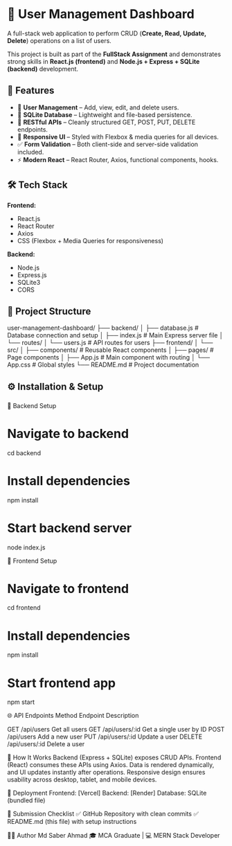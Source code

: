 # 🚀 User Management Dashboard  

A full-stack web application to perform CRUD (**Create, Read, Update, Delete**) operations on a list of users.  

This project is built as part of the **FullStack Assignment** and demonstrates strong skills in **React.js (frontend)** and **Node.js + Express + SQLite (backend)** development.  


## 📌 Features  

- 👤 **User Management** – Add, view, edit, and delete users.  
- 📂 **SQLite Database** – Lightweight and file-based persistence.  
- 🔗 **RESTful APIs** – Cleanly structured GET, POST, PUT, DELETE endpoints.  
- 🎨 **Responsive UI** – Styled with Flexbox & media queries for all devices.  
- ✅ **Form Validation** – Both client-side and server-side validation included.  
- ⚡ **Modern React** – React Router, Axios, functional components, hooks.  


## 🛠️ Tech Stack  

**Frontend:**  
- React.js  
- React Router  
- Axios  
- CSS (Flexbox + Media Queries for responsiveness)  

**Backend:**  
- Node.js  
- Express.js  
- SQLite3  
- CORS  


## 📂 Project Structure  
user-management-dashboard/
├── backend/
│ ├── database.js # Database connection and setup
│ ├── index.js # Main Express server file
│ └── routes/
│ └── users.js # API routes for users
├── frontend/
│ └── src/
│ ├── components/ # Reusable React components
│ ├── pages/ # Page components
│ ├── App.js # Main component with routing
│ └── App.css # Global styles
└── README.md # Project documentation


## ⚙️ Installation & Setup  

### 
🔹 Backend Setup  
# Navigate to backend
cd backend
# Install dependencies
npm install
# Start backend server
node index.js

🔹 Frontend Setup
# Navigate to frontend
cd frontend
# Install dependencies
npm install
# Start frontend app
npm start

🌐 API Endpoints
Method	Endpoint	Description

GET	/api/users	Get all users
GET	/api/users/:id	Get a single user by ID
POST	/api/users	Add a new user
PUT	/api/users/:id	Update a user
DELETE	/api/users/:id	Delete a user

📖 How It Works
Backend (Express + SQLite) exposes CRUD APIs.
Frontend (React) consumes these APIs using Axios.
Data is rendered dynamically, and UI updates instantly after operations.
Responsive design ensures usability across desktop, tablet, and mobile devices.

🚀 Deployment
Frontend: [Vercel]
Backend: [Render]
Database: SQLite (bundled file)

📜 Submission Checklist
✅ GitHub Repository with clean commits
✅ README.md (this file) with setup instructions

👨‍💻 Author
Md Saber Ahmad
🎓 MCA Graduate | 💻 MERN Stack Developer